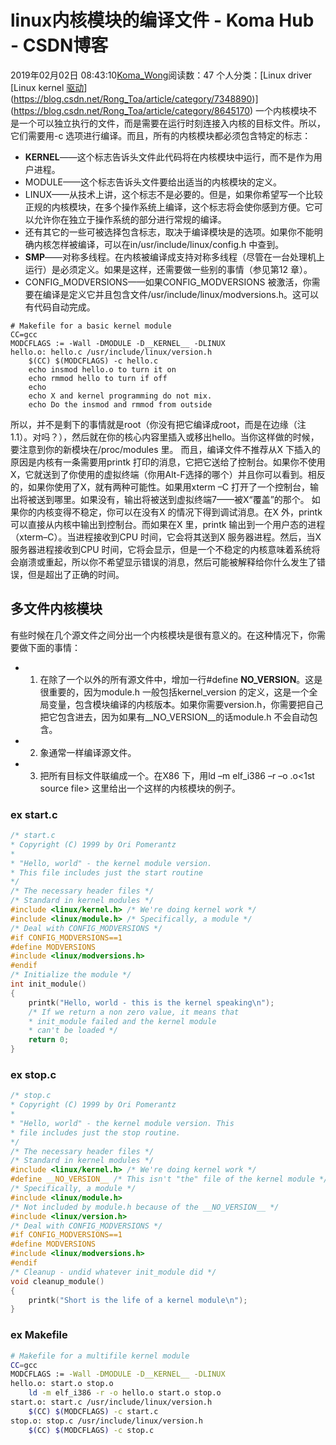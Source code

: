 # linux内核模块的编译文件 - Koma Hub - CSDN博客
2019年02月02日 08:43:10[Koma_Wong](https://me.csdn.net/Rong_Toa)阅读数：47
个人分类：[Linux driver																[Linux kernel																[驱动](https://blog.csdn.net/Rong_Toa/article/category/8647778)](https://blog.csdn.net/Rong_Toa/article/category/7348890)](https://blog.csdn.net/Rong_Toa/article/category/8645170)
一个内核模块不是一个可以独立执行的文件，而是需要在运行时刻连接入内核的目标文件。所以，它们需要用-c 选项进行编译。而且，所有的内核模块都必须包含特定的标志：
- __KERNEL__——这个标志告诉头文件此代码将在内核模块中运行，而不是作为用户进程。
- MODULE——这个标志告诉头文件要给出适当的内核模块的定义。
- LINUX——从技术上讲，这个标志不是必要的。但是，如果你希望写一个比较正规的内核模块，在多个操作系统上编译，这个标志将会使你感到方便。它可以允许你在独立于操作系统的部分进行常规的编译。
- 还有其它的一些可被选择包含标志，取决于编译模块是的选项。如果你不能明确内核怎样被编译，可以在in/usr/include/linux/config.h 中查到。
- __SMP__——对称多线程。在内核被编译成支持对称多线程（尽管在一台处理机上运行）是必须定义。如果是这样，还需要做一些别的事情（参见第12 章）。
- CONFIG_MODVERSIONS——如果CONFIG_MODVERSIONS 被激活，你需要在编译是定义它并且包含文件/usr/include/linux/modversions.h。这可以有代码自动完成。
```
# Makefile for a basic kernel module
CC=gcc
MODCFLAGS := -Wall -DMODULE -D__KERNEL__ -DLINUX
hello.o: hello.c /usr/include/linux/version.h
    $(CC) $(MODCFLAGS) -c hello.c
    echo insmod hello.o to turn it on
    echo rmmod hello to turn if off
    echo
    echo X and kernel programming do not mix.
    echo Do the insmod and rmmod from outside
```
所以，并不是剩下的事情就是root（你没有把它编译成root，而是在边缘（注1.1）。对吗？），然后就在你的核心内容里插入或移出hello。当你这样做的时候，要注意到你的新模块在/proc/modules 里。
而且，编译文件不推荐从X 下插入的原因是内核有一条需要用printk 打印的消息，它把它送给了控制台。如果你不使用X，它就送到了你使用的虚拟终端（你用Alt-F<n>选择的哪个）并且你可以看到。相反的，如果你使用了X，就有两种可能性。如果用xterm –C 打开了一个控制台，输出将被送到哪里。如果没有，输出将被送到虚拟终端7——被X“覆盖”的那个。
如果你的内核变得不稳定，你可以在没有X 的情况下得到调试消息。在X 外，printk可以直接从内核中输出到控制台。而如果在X 里，printk 输出到一个用户态的进程（xterm–C）。当进程接收到CPU 时间，它会将其送到X 服务器进程。然后，当X 服务器进程接收到CPU 时间，它将会显示，但是一个不稳定的内核意味着系统将会崩溃或重起，所以你不希望显示错误的消息，然后可能被解释给你什么发生了错误，但是超出了正确的时间。
## 多文件内核模块
有些时候在几个源文件之间分出一个内核模块是很有意义的。在这种情况下，你需要做下面的事情：
- 1. 在除了一个以外的所有源文件中，增加一行#define __NO_VERSION__。这是很重要的，因为module.h 一般包括kernel_version 的定义，这是一个全局变量，包含模块编译的内核版本。如果你需要version.h，你需要把自己把它包含进去，因为如果有__NO_VERSION__的话module.h 不会自动包含。
- 2. 象通常一样编译源文件。
- 3. 把所有目标文件联编成一个。在X86 下，用ld –m elf_i386 –r –o <name of module>.o<1st source file>
这里给出一个这样的内核模块的例子。
### ex start.c
```cpp
/* start.c
* Copyright (C) 1999 by Ori Pomerantz
*
* "Hello, world" - the kernel module version.
* This file includes just the start routine
*/
/* The necessary header files */
/* Standard in kernel modules */
#include <linux/kernel.h> /* We're doing kernel work */
#include <linux/module.h> /* Specifically, a module */
/* Deal with CONFIG_MODVERSIONS */
#if CONFIG_MODVERSIONS==1
#define MODVERSIONS
#include <linux/modversions.h>
#endif
/* Initialize the module */
int init_module()
{
    printk("Hello, world - this is the kernel speaking\n");
    /* If we return a non zero value, it means that
    * init_module failed and the kernel module
    * can't be loaded */
    return 0;
}
```
### ex stop.c
```cpp
/* stop.c
* Copyright (C) 1999 by Ori Pomerantz
*
* "Hello, world" - the kernel module version. This
* file includes just the stop routine.
*/
/* The necessary header files */
/* Standard in kernel modules */
#include <linux/kernel.h> /* We're doing kernel work */
#define __NO_VERSION__ /* This isn't "the" file of the kernel module */
/* Specifically, a module */
#include <linux/module.h> 
/* Not included by module.h because of the __NO_VERSION__ */
#include <linux/version.h> 
/* Deal with CONFIG_MODVERSIONS */
#if CONFIG_MODVERSIONS==1
#define MODVERSIONS
#include <linux/modversions.h>
#endif
/* Cleanup - undid whatever init_module did */
void cleanup_module()
{
    printk("Short is the life of a kernel module\n");
}
```
### ex Makefile
```bash
# Makefile for a multifile kernel module
CC=gcc
MODCFLAGS := -Wall -DMODULE -D__KERNEL__ -DLINUX
hello.o: start.o stop.o
    ld -m elf_i386 -r -o hello.o start.o stop.o
start.o: start.c /usr/include/linux/version.h
    $(CC) $(MODCFLAGS) -c start.c
stop.o: stop.c /usr/include/linux/version.h
    $(CC) $(MODCFLAGS) -c stop.c
```

